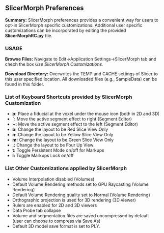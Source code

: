 ## SlicerMorph Preferences
**Summary:** SlicerMorph preferences provides a convenient way for users to opt-in SlicerMorph specific customizations. Additional user specific customizations can be incorporated by editing the provided **SlicerMorphRC.py** file. 

### USAGE
**Browse Files:** Navigate to Edit->Application Settings->SlicerMorph tab and chech the box _Use SlicerMorph Customizations._

**Download Directory:** Overwrites the TEMP and CACHE settings of Slicer to this user specified location. All downloaded files (e.g., SampleData) can be found in this folder. 

### List of Keyboard Shortcuts provided by SlicerMorph Customization

* **p:** Place a fiducial at the voxel under the mouse icon (both in 2D and 3D)
* **`:** Move the active segment effect to right (Segment Editor) 
* **~:** Move the active segment effect to the left (Segment Editor)
* **b:** Change the layout to be Red Slice View Only
* **n:** Change the layout to be Yellow Slice View Only
* **m:** Change the layout to be Green Slice View Only
* **,:** Change the layout to be Four Up View 
* **t:**  Toggle Persistent Mode on/off for Markups 
* **l:** Toggle Markups Lock on/off    

### List Other Customizations applied by SlicerMorph
* Volume Interpolation disabled (Volumes)
* Default Volume Rendering methods set to GPU Raycasting (Volume Rendering)
* Default Volume Rendering quality set to Normal (Volume Rendering)
* Orthographic projection is used for 3D rendering (3D viewer)
* Rulers are enabled for 2D and 3D viewers
* Data Probe tab collapse
* Volume and segmentation files are saved uncompressed by default (user can choose to compress via Save As)
* Default 3D model save format is set to PLY.


